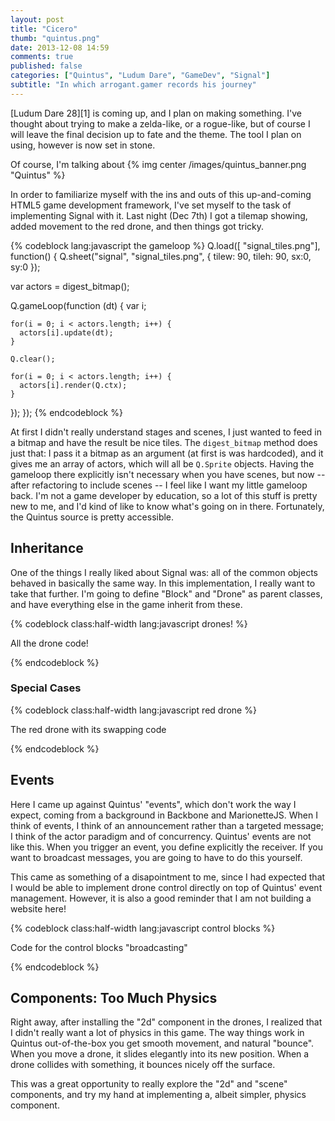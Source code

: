 ```yaml
---
layout: post
title: "Cicero"
thumb: "quintus.png"
date: 2013-12-08 14:59
comments: true
published: false
categories: ["Quintus", "Ludum Dare", "GameDev", "Signal"]
subtitle: "In which arrogant.gamer records his journey"
---
```


[Ludum Dare 28][1] is coming up, and I plan on making something. I've thought
about trying to make a zelda-like, or a rogue-like, but of course I will leave
the final decision up to fate and the theme. The tool I plan on using, however
is now set in stone.

<!-- more -->

Of course, I'm talking about
{% img center /images/quintus_banner.png "Quintus" %}

In order to familiarize myself with the ins and outs of this up-and-coming
HTML5 game development framework, I've set myself to the task of implementing
Signal with it. Last night (Dec 7th) I got a tilemap showing, added movement
to the red drone, and then things got tricky.

{% codeblock lang:javascript the gameloop %}
Q.load([ "signal_tiles.png"], function() {
  Q.sheet("signal", "signal_tiles.png", { tilew: 90, tileh: 90, sx:0, sy:0 });

  var actors = digest_bitmap();

  Q.gameLoop(function (dt) {
    var i;

    for(i = 0; i < actors.length; i++) {
      actors[i].update(dt);
    }

    Q.clear();

    for(i = 0; i < actors.length; i++) {
      actors[i].render(Q.ctx);
    }
  });
});
{% endcodeblock %}

At first I didn't really understand stages and scenes, I just wanted to feed
in a bitmap and have the result be nice tiles. The `digest_bitmap` method
does just that: I pass it a bitmap as an argument (at first is was hardcoded),
and it gives me an array of actors, which will all be `Q.Sprite` objects.
Having the gameloop there explicitly isn't necessary when you have scenes,
but now -- after refactoring to include scenes -- I feel like I want my little
gameloop back. I'm not a game developer by education, so a lot of this stuff
is pretty new to me, and I'd kind of like to know what's going on in there.
Fortunately, the Quintus source is pretty accessible.

## Inheritance

One of the things I really liked about Signal was: all of the common objects
behaved in basically the same way. In this implementation, I really want to
take that further. I'm going to define "Block" and "Drone" as parent classes,
and have everything else in the game inherit from these.

{% codeblock class:half-width lang:javascript drones! %}

All the drone code!

{% endcodeblock %}

### Special Cases

{% codeblock class:half-width lang:javascript red drone %}

The red drone with its swapping code

{% endcodeblock %}

## Events

Here I came up against Quintus' "events", which don't work the way I
expect, coming from a background in Backbone and MarionetteJS. When
I think of events, I think of an announcement rather than a targeted
message; I think of the actor paradigm and of concurrency. Quintus'
events are not like this. When you trigger an event, you define
explicitly the receiver. If you want to broadcast messages, you are
going to have to do this yourself.

This came as something of a disapointment to me, since I had expected that
I would be able to implement drone control directly on top of Quintus'
event management. However, it is also a good reminder that I am not
building a website here!

{% codeblock class:half-width lang:javascript control blocks %}

Code for the control blocks "broadcasting"

{% endcodeblock %}

## Components: Too Much Physics

Right away, after installing the "2d" component in the drones, I realized
that I didn't really want a lot of physics in this game. The way things
work in Quintus out-of-the-box you get smooth movement, and natural "bounce".
When you move a drone, it slides elegantly into its new position. When
a drone collides with something, it bounces nicely off the surface.

This was a great opportunity to really explore the "2d" and "scene" components,
and try my hand at implementing a, albeit simpler, physics component.

